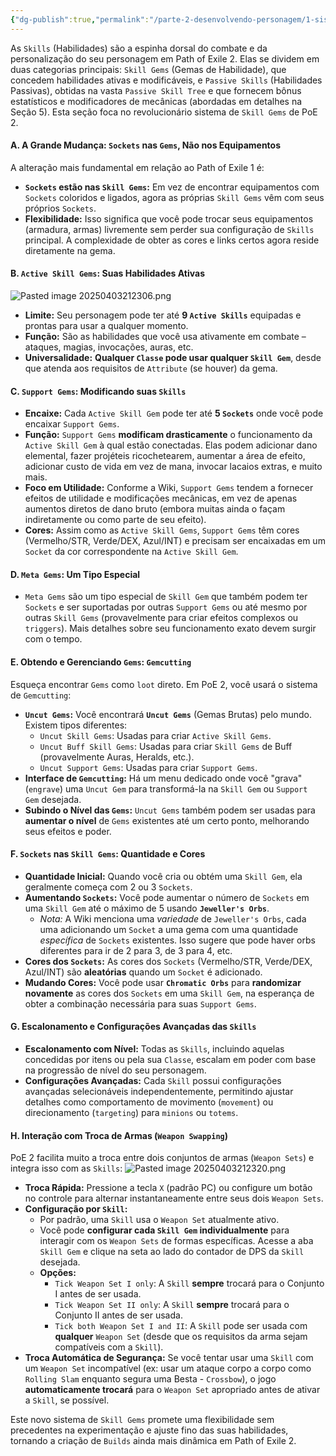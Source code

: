 ```yaml
---
{"dg-publish":true,"permalink":"/parte-2-desenvolvendo-personagem/1-sistema-de-skills-em-po-e-2/"}
---
```


As `Skills` (Habilidades) são a espinha dorsal do combate e da personalização do seu personagem em Path of Exile 2. Elas se dividem em duas categorias principais: `Skill Gems` (Gemas de Habilidade), que concedem habilidades ativas e modificáveis, e `Passive Skills` (Habilidades Passivas), obtidas na vasta `Passive Skill Tree` e que fornecem bônus estatísticos e modificadores de mecânicas (abordadas em detalhes na Seção 5). Esta seção foca no revolucionário sistema de `Skill Gems` de PoE 2.

#### A. A Grande Mudança: `Sockets` nas `Gems`, Não nos Equipamentos

A alteração mais fundamental em relação ao Path of Exile 1 é:

*   **`Sockets` estão nas `Skill Gems`:** Em vez de encontrar equipamentos com `Sockets` coloridos e ligados, agora as próprias `Skill Gems` vêm com seus próprios `Sockets`.
*   **Flexibilidade:** Isso significa que você pode trocar seus equipamentos (armadura, armas) livremente sem perder sua configuração de `Skills` principal. A complexidade de obter as cores e links certos agora reside diretamente na gema.

#### B. `Active Skill Gems`: Suas Habilidades Ativas
![Pasted image 20250403212306.png](/img/user/ANEXOS/Pasted%20image%2020250403212306.png)
*   **Limite:** Seu personagem pode ter até **9 `Active Skills`** equipadas e prontas para usar a qualquer momento.
*   **Função:** São as habilidades que você usa ativamente em combate – ataques, magias, invocações, auras, etc.
*   **Universalidade:** **Qualquer `Classe` pode usar qualquer `Skill Gem`**, desde que atenda aos requisitos de `Attribute` (se houver) da gema.

#### C. `Support Gems`: Modificando suas `Skills`

*   **Encaixe:** Cada `Active Skill Gem` pode ter até **5 `Sockets`** onde você pode encaixar `Support Gems`.
*   **Função:** `Support Gems` **modificam drasticamente** o funcionamento da `Active Skill Gem` à qual estão conectadas. Elas podem adicionar dano elemental, fazer projéteis ricochetearem, aumentar a área de efeito, adicionar custo de vida em vez de mana, invocar lacaios extras, e muito mais.
*   **Foco em Utilidade:** Conforme a Wiki, `Support Gems` tendem a fornecer efeitos de utilidade e modificações mecânicas, em vez de apenas aumentos diretos de dano bruto (embora muitas ainda o façam indiretamente ou como parte de seu efeito).
*   **Cores:** Assim como as `Active Skill Gems`, `Support Gems` têm cores (Vermelho/STR, Verde/DEX, Azul/INT) e precisam ser encaixadas em um `Socket` da cor correspondente na `Active Skill Gem`.

#### D. `Meta Gems`: Um Tipo Especial

*   `Meta Gems` são um tipo especial de `Skill Gem` que também podem ter `Sockets` e ser suportadas por outras `Support Gems` ou até mesmo por outras `Skill Gems` (provavelmente para criar efeitos complexos ou `triggers`). Mais detalhes sobre seu funcionamento exato devem surgir com o tempo.

#### E. Obtendo e Gerenciando `Gems`: `Gemcutting`

Esqueça encontrar `Gems` como `loot` direto. Em PoE 2, você usará o sistema de `Gemcutting`:

*   **`Uncut Gems`:** Você encontrará **`Uncut Gems`** (Gemas Brutas) pelo mundo. Existem tipos diferentes:
    *   `Uncut Skill Gems`: Usadas para criar `Active Skill Gems`.
    *   `Uncut Buff Skill Gems`: Usadas para criar `Skill Gems` de Buff (provavelmente Auras, Heralds, etc.).
    *   `Uncut Support Gems`: Usadas para criar `Support Gems`.
*   **Interface de `Gemcutting`:** Há um menu dedicado onde você "grava" (`engrave`) uma `Uncut Gem` para transformá-la na `Skill Gem` ou `Support Gem` desejada.
*   **Subindo o Nível das `Gems`:** `Uncut Gems` também podem ser usadas para **aumentar o nível** de `Gems` existentes até um certo ponto, melhorando seus efeitos e poder.

#### F. `Sockets` nas `Skill Gems`: Quantidade e Cores

*   **Quantidade Inicial:** Quando você cria ou obtém uma `Skill Gem`, ela geralmente começa com 2 ou 3 `Sockets`.
*   **Aumentando `Sockets`:** Você pode aumentar o número de `Sockets` em uma `Skill Gem` até o máximo de 5 usando **`Jeweller's Orbs`**.
    *   *Nota:* A Wiki menciona uma *variedade* de `Jeweller's Orbs`, cada uma adicionando um `Socket` a uma gema com uma quantidade *específica* de `Sockets` existentes. Isso sugere que pode haver orbs diferentes para ir de 2 para 3, de 3 para 4, etc.
*   **Cores dos `Sockets`:** As cores dos `Sockets` (Vermelho/STR, Verde/DEX, Azul/INT) são **aleatórias** quando um `Socket` é adicionado.
*   **Mudando Cores:** Você pode usar **`Chromatic Orbs`** para **randomizar novamente** as cores dos `Sockets` em uma `Skill Gem`, na esperança de obter a combinação necessária para suas `Support Gems`.

#### G. Escalonamento e Configurações Avançadas das `Skills`

*   **Escalonamento com Nível:** Todas as `Skills`, incluindo aquelas concedidas por itens ou pela sua `Classe`, escalam em poder com base na progressão de nível do seu personagem.
*   **Configurações Avançadas:** Cada `Skill` possui configurações avançadas selecionáveis independentemente, permitindo ajustar detalhes como comportamento de movimento (`movement`) ou direcionamento (`targeting`) para `minions` ou `totems`.

#### H. Interação com Troca de Armas (`Weapon Swapping`)

PoE 2 facilita muito a troca entre dois conjuntos de armas (`Weapon Sets`) e integra isso com as `Skills`:
![Pasted image 20250403212320.png](/img/user/ANEXOS/Pasted%20image%2020250403212320.png)
*   **Troca Rápida:** Pressione a tecla `X` (padrão PC) ou configure um botão no controle para alternar instantaneamente entre seus dois `Weapon Sets`.
*   **Configuração por `Skill`:**
    *   Por padrão, uma `Skill` usa o `Weapon Set` atualmente ativo.
    *   Você pode **configurar cada `Skill Gem` individualmente** para interagir com os `Weapon Sets` de formas específicas. Acesse a aba `Skill Gem` e clique na seta ao lado do contador de DPS da `Skill` desejada.
    *   **Opções:**
        *   `Tick Weapon Set I only`: A `Skill` **sempre** trocará para o Conjunto I antes de ser usada.
        *   `Tick Weapon Set II only`: A `Skill` **sempre** trocará para o Conjunto II antes de ser usada.
        *   `Tick both Weapon Set I and II`: A `Skill` pode ser usada com **qualquer** `Weapon Set` (desde que os requisitos da arma sejam compatíveis com a `Skill`).
*   **Troca Automática de Segurança:** Se você tentar usar uma `Skill` com um `Weapon Set` incompatível (ex: usar um ataque corpo a corpo como `Rolling Slam` enquanto segura uma Besta - `Crossbow`), o jogo **automaticamente trocará** para o `Weapon Set` apropriado antes de ativar a `Skill`, se possível.

Este novo sistema de `Skill Gems` promete uma flexibilidade sem precedentes na experimentação e ajuste fino das suas habilidades, tornando a criação de `Builds` ainda mais dinâmica em Path of Exile 2.
